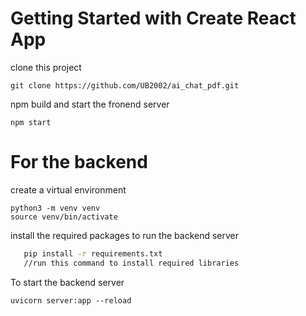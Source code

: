 # Getting Started with Create React App

clone this project 

```
git clone https://github.com/UB2002/ai_chat_pdf.git
```

npm build and start the fronend server 

```
npm start 
```


# For the backend 

create a virtual environment 
```
python3 -m venv venv
source venv/bin/activate
```

install the required packages to run the backend server
```bash
   pip install -r requirements.txt
   //run this command to install required libraries
```


To start the backend server 

```
uvicorn server:app --reload
```
